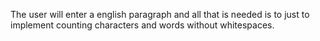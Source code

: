 The user will enter a english paragraph and all that is needed is to just to implement counting characters and words without whitespaces.
